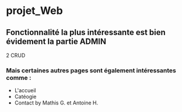 # projet_Web
## Fonctionnalité la plus intéressante est bien évidement la partie ADMIN
2 CRUD 

### Mais certaines autres pages sont également intéressantes comme :
- L'accueil
- Catéogie 
- Contact
by Mathis G. et Antoine H.
